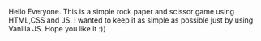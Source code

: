 Hello Everyone. 
This is a simple rock paper and scissor game using HTML,CSS and JS. 
I wanted to keep it as simple as possible just by using Vanilla JS.
Hope you like it :))
